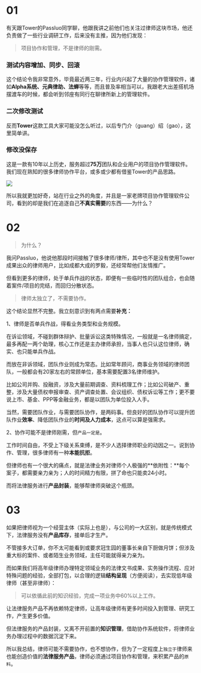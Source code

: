 # 01

有天跟Tower的Passluo同学聊，他跟我讲之前他们也关注过律师这块市场，他还负责做了一些行业调研工作，后来没有主推，因为他们发现：

> 项目协作和管理，不是律师的刚需。

### 测试内容增加、同步、回滚

这个结论令我非常意外，毕竟最近两三年，行业内兴起了大量的协作管理软件，诸如**Alpha系统、元典律助、法蝉**等等，而且普及率相当可以，我跟老大出差搭机场摆渡车的时候，都会听到邻座有同行在聊律所新上的管理软件。

### 二次修改测试

反而**Tower**这款工具大家可能没怎么听过，以后专门介（guang）绍（gao），这里简单讲。

### 修改没保存

这是一款有10年以上历史，服务超过**75万**团队和企业用户的项目协作管理软件。我们现在熟知的很多律师协作平台，或多或少都有借鉴Tower的产品思路。

![](http://wuhaobak-pic.test.upcdn.net/blog/2019-03-14-131811.jpg)

所以我就更加好奇，站在行业之外的角度，并且是一家老牌项目协作管理软件公司，看到的却是我们在追逐自己**不真实需要**的东西——为什么？

# 02

> 为什么？

我问Passluo，他说他那段时间接触了很多律师/律所，其中也不是没有使用Tower成果出众的律师用户，比如成都大成的罗毅，还经常帮他们友情推广。

但看到更多的律师，处于单兵作战的状态，即便有一些临时性的团队组合，也会随着案件/项目的完结，而回归分散状态。

> 律师太独立了，不需要协作。

这个结论显然不完整。我立刻意识到有两点需要**补充：**

1、律师是否单兵作战，得看业务类型和业务规模。

在诉讼领域，不碰到群体辩护、批量诉讼这类特殊情况，一般就是一名律师搞定，最多再配一两个助理，核心工作还是主办律师承担，当事人也只认这位律师，确实、也只能单兵作战。

而放在非诉领域，团队作业则成为常态。比如常年顾问，商事业务领域的律师团队，一般都会有20家左右的常顾单位，基本需要配置3名律师维护。

比如公司并购、投融资，涉及大量前期调查、资料梳理工作；比如公司破产、重整，涉及大量债权申报审查、资产调查处置、会议组织、债权诉讼等工作；更不要说上市、基金、PPP等金融业务，都是以团队为单位投入人手。

当然，需要团队作业，与需要团队协作，是两码事。但良好的团队协作可以提升团队作业**效率**、降低团队作业的**时间及人力成本**，这点可以算是强需求。

2、协作可能不是律师刚需，但`产品一定是`。

工作时间自由，不受上下级关系束缚，是不少人选择律师职业的动因之一。说到协作、管理，很多律师有一种**本能抗拒**。

但律师也有一个很大的痛点，就是法律业务对律师个人极强的**依附性：**每个案子，都需要亲力亲为；人的时间精力有限，拼了命也只能卖24小时。

而将法律服务进行**产品封装**，能够帮律师突破这个瓶颈。

# 03

如果把律师视为一个经营主体（实际上也是），与公司的一大区别，就是传统模式下，法律服务没有**产品库存**，接单后才生产。

不管接多大订单，你不太可能看到或要求冠生园的董事长亲自下厨做月饼；但涉及重大标的案件、或者陌生业务领域，主任可能就得亲力亲为。

而如果我们将高年级律师办理特定领域业务的法律文书成果、实务操作流程、应对特殊问题的经验，全部打包，以合理的逻辑**结构呈现**（方便阅读），去实现低年级律师（甚至非律师）：

> 可以依循此前的知识经验，完成一项业务中60%以上工作。

让法律服务产品不再依赖特定律师，让高年级律师有更多时间投入到管理、研究工作，产生更多价值。

但法律服务的产品封装，又离不开前置的**知识管理**，借助协作系统软件，将律师业务办理过程中的数据沉淀下来。

所以我总结，律师可能不需要协作，也不想协作，但为了一定程度上`独立于`律师来也能创造价值的**法律服务产品**，律师必须通过项目协作和管理，来积累产品的`原料`。